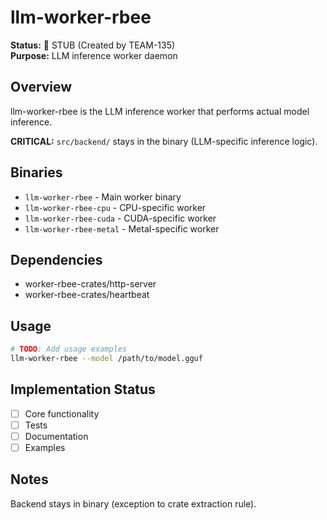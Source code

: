 # llm-worker-rbee

**Status:** 🚧 STUB (Created by TEAM-135)  
**Purpose:** LLM inference worker daemon

## Overview

llm-worker-rbee is the LLM inference worker that performs actual model inference.

**CRITICAL:** `src/backend/` stays in the binary (LLM-specific inference logic).

## Binaries

- `llm-worker-rbee` - Main worker binary
- `llm-worker-rbee-cpu` - CPU-specific worker
- `llm-worker-rbee-cuda` - CUDA-specific worker
- `llm-worker-rbee-metal` - Metal-specific worker

## Dependencies

- worker-rbee-crates/http-server
- worker-rbee-crates/heartbeat

## Usage

```bash
# TODO: Add usage examples
llm-worker-rbee --model /path/to/model.gguf
```

## Implementation Status

- [ ] Core functionality
- [ ] Tests
- [ ] Documentation
- [ ] Examples

## Notes

Backend stays in binary (exception to crate extraction rule).
